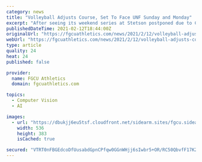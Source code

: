 ```yaml
---
category: news
title: "Volleyball Adjusts Course, Set To Face UNF Sunday and Monday"
excerpt: "After seeing its weekend series at Stetson postponed due to Covid-19 related issues with its opponent, FGCU added a series at North Florida"
publishedDateTime: 2021-02-12T18:44:00Z
originalUrl: "https://fgcuathletics.com/news/2021/2/12/volleyball-adjusts-course-set-to-face-unf-sunday-and-monday.aspx?path=wvball"
webUrl: "https://fgcuathletics.com/news/2021/2/12/volleyball-adjusts-course-set-to-face-unf-sunday-and-monday.aspx?path=wvball"
type: article
quality: 24
heat: 24
published: false

provider:
  name: FGCU Athletics
  domain: fgcuathletics.com

topics:
  - Computer Vision
  - AI

images:
  - url: "https://dbukjj6eu5tsf.cloudfront.net/sidearm.sites/fgcu.sidearmsports.com/images/responsive_2019/main_logo1.png"
    width: 536
    height: 383
    isCached: true

secured: "VTRT0nFBGEdcoDfUusabdGpnCPfqw0GGnWHjj6sIwbr5+OR/RC50QbvfF17K24zsxM3Bybu3qJ6XkWF93sYMTLPEd2bDDCBPi5UtctoFtxz+3IWVWqPo4YXgBrV9qAT1T8ig7daZYc2i//UBFuOXvdUltRHNdgiInIX1ED3+N03SEYA5g6Pl3iMiY2uWLXk/X+Ma5KyFI3IfkO+49qhvJAIvIuPOxlI1y3mlkB9TXuIzCTnY1ipEyGtLcu8ZJ4wsGMCK/jtXeDyHx3EA6xTjwwNr4aevgTc8zTYM4CgJxLnBVNdlIIgNaYvVc8P4WoZqJ/8rennnHIRv1wV5NXMJ7sde1JP9UFHB9BX7VDD4f+8=;1hliK//rmkOasELkpj+ExQ=="
---
```


